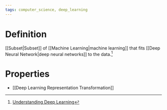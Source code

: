 ```yaml
---
tags: computer_science, deep_learning
---
```


# Definition

[[Subset|Subset]] of [[Machine Learning|machine learning]] that fits [[Deep Neural Network|deep neural networks]] to the data.[^1]

# Properties
- [[Deep Learning Representation Transformation]]

[^1]: [Understanding Deep Learning](zotero://open-pdf/library/items/RTSRBVL6?page=15)